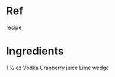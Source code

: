 # Ref
[recipe](https://www.liquor.com/recipes/cape-codder)

# Ingredients
1 1⁄2 oz Vodka
Cranberry juice
Lime wedge
